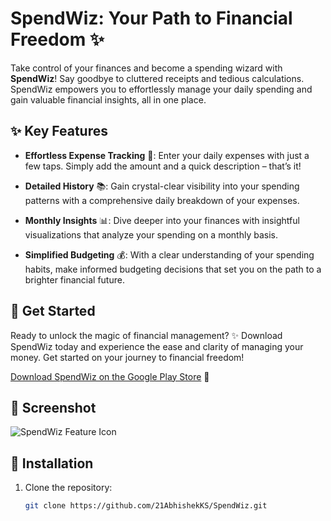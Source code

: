 #  SpendWiz: Your Path to Financial Freedom ✨

Take control of your finances and become a spending wizard with **SpendWiz**! Say goodbye to cluttered receipts and tedious calculations. SpendWiz empowers you to effortlessly manage your daily spending and gain valuable financial insights, all in one place.


## ✨ Key Features

- **Effortless Expense Tracking** 📝: 
  Enter your daily expenses with just a few taps. Simply add the amount and a quick description – that’s it!

- **Detailed History** 📚: 
  Gain crystal-clear visibility into your spending patterns with a comprehensive daily breakdown of your expenses.

- **Monthly Insights** 📊: 
  Dive deeper into your finances with insightful visualizations that analyze your spending on a monthly basis.

- **Simplified Budgeting** 💰: 
  With a clear understanding of your spending habits, make informed budgeting decisions that set you on the path to a brighter financial future.

## 📲 Get Started

Ready to unlock the magic of financial management? ✨ Download SpendWiz today and experience the ease and clarity of managing your money. Get started on your journey to financial freedom!

[Download SpendWiz on the Google Play Store](https://play.google.com/store/apps/details?id=com.abhi.expencetracker&pcampaignid=web_share) 🎉

## 🌟 Screenshot

![SpendWiz Feature Icon](https://github.com/21AbhishekKS/SpendWiz/assets/138370050/ba511df5-0891-493b-b7b1-7e1019d35843)

## 🚀 Installation

1. Clone the repository:

   ```bash
   git clone https://github.com/21AbhishekKS/SpendWiz.git
